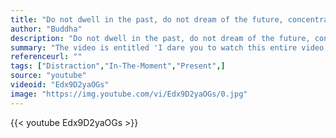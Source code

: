 ```yaml
---
title: "Do not dwell in the past, do not dream of the future, concentrate the mind on the present moment."
author: "Buddha"
description: "Do not dwell in the past, do not dream of the future, concentrate the mind on the present moment. - Buddha quotes from GetInspired365.com"
summary: "The video is entitled 'I dare you to watch this entire video'. Are we able to be present in a moment? Or do we find ourselves distracted? See if you can go the three minutes and watch the whole thing without doing anything else."
referenceurl: ""
tags: ["Distraction","In-The-Moment","Present",]
source: "youtube"
videoid: "Edx9D2yaOGs"
image: "https://img.youtube.com/vi/Edx9D2yaOGs/0.jpg"
---
```


{{< youtube Edx9D2yaOGs >}}

